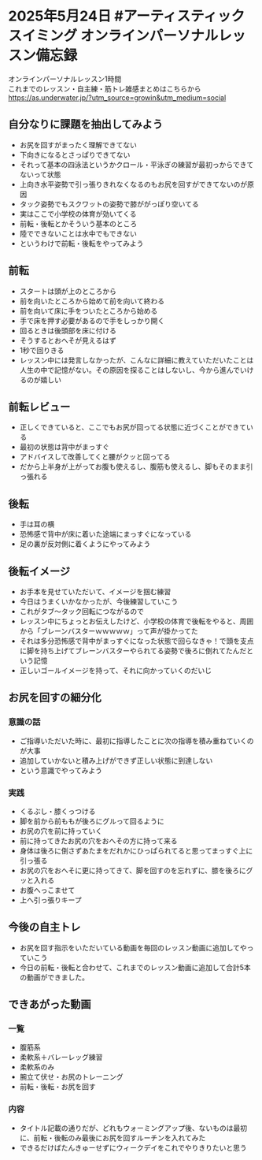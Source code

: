 # 2025年5月24日 #アーティスティックスイミング オンラインパーソナルレッスン備忘録
オンラインパーソナルレッスン1時間  
これまでのレッスン・自主練・筋トレ雑感まとめはこちらから  
https://as.underwater.jp/?utm_source=growin&utm_medium=social  
## 自分なりに課題を抽出してみよう
- お尻を回すがまったく理解できてない
- 下向きになるとさっぱりできてない
- それって基本の四泳法というかクロール・平泳ぎの練習が最初っからできてないって状態
- 上向き水平姿勢で引っ張りきれなくなるのもお尻を回すができてないのが原因
- タック姿勢でもスクワットの姿勢で膝ががっぽり空いてる
- 実はここで小学校の体育が効いてくる
- 前転・後転とかそういう基本のところ
- 陸でできないことは水中でもできない
- というわけで前転・後転をやってみよう
## 前転
- スタートは頭が上のところから
- 前を向いたところから始めて前を向いて終わる
- 前を向いて床に手をついたところから始める
- 手で床を押す必要があるので手をしっかり開く
- 回るときは後頭部を床に付ける
- そうするとおへそが見えるはず
- 1秒で回りきる
- レッスン中には発言しなかったが、こんなに詳細に教えていただいたことは人生の中で記憶がない。その原因を探ることはしないし、今から進んでいけるのが嬉しい
## 前転レビュー
- 正しくできていると、ここでもお尻が回ってる状態に近づくことができている
- 最初の状態は背中がまっすぐ
- アドバイスして改善してくと腰がクッと回ってる
- だから上半身が上がってお腹も使えるし、腹筋も使えるし、脚もそのまま引っ張れる
## 後転
- 手は耳の横
- 恐怖感で背中が床に着いた途端にまっすぐになっている
- 足の裏が反対側に着くようにやってみよう
## 後転イメージ
- お手本を見せていただいて、イメージを掴む練習
- 今日はうまくいかなかったが、今後練習していこう
- これがタブ～タック回転につながるので
- レッスン中にちょっとお伝えしたけど、小学校の体育で後転をやると、周囲から「ブレーンバスターｗｗｗｗｗ」って声が掛かってた
- それは多分恐怖感で背中がまっすぐになった状態で回らなきゃ！で頭を支点に脚を持ち上げてブレーンバスターやられてる姿勢で後ろに倒れてたんだという記憶
- 正しいゴールイメージを持って、それに向かっていくのだいじ
## お尻を回すの細分化
### 意識の話
- ご指導いただいた時に、最初に指導したことに次の指導を積み重ねていくのが大事
- 追加していかないと積み上げができず正しい状態に到達しない
- という意識でやってみよう
### 実践
- くるぶし・膝くっつける
- 脚を前から前ももが後ろにグルって回るように
- お尻の穴を前に持っていく
- 前に持ってきたお尻の穴をおへその方に持って来る
- 身体は後ろに倒さずあたまをだれかにひっぱられてると思ってまっすぐ上に引っ張る
- お尻の穴をおへそに更に持ってきて、脚を回すのを忘れずに、膝を後ろにグッと入れる
- お腹へっこませて
- 上へ引っ張りキープ
## 今後の自主トレ
- お尻を回す指示をいただいている動画を毎回のレッスン動画に追加してやっていこう
- 今日の前転・後転と合わせて、これまでのレッスン動画に追加して合計5本の動画ができました。
## できあがった動画
### 一覧
- 腹筋系
- 柔軟系＋バレーレッグ練習
- 柔軟系のみ
- 腕立て伏せ・お尻のトレーニング
- 前転・後転・お尻を回す
### 内容
- タイトル記載の通りだが、どれもウォーミングアップ後、ないものは最初に、前転・後転のみ最後にお尻を回すルーチンを入れてみた
- できるだけばたんきゅーせずにウィークデイをこれでやりきりたいと思う